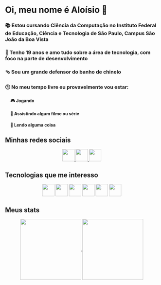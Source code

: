 # Oi, meu nome é Aloísio 🫨

### 📚 Estou cursando Ciência da Computação no Instituto Federal de Educação, Ciência e Tecnologia de São Paulo, Campus São João da Boa Vista
### 🤔 Tenho 19 anos e amo tudo sobre a área de tecnologia, com foco na parte de desenvolvimento
### 🩴 Sou um grande defensor do banho de chinelo
### 🕒 No meu tempo livre eu provavelmente vou estar:
  #### &emsp; 🎮 Jogando
  #### &emsp; 🍿 Assistindo algum filme ou série
  #### &emsp; 📖 Lendo alguma coisa
  
## Minhas redes sociais
<div align="center">
<a href="https://www.backloggd.com/u/laosioor">
  <img src="https://custom-icon-badges.demolab.com/badge/-Backloggd-291b3e?style=for-the-badge&logo=backloggd" height="40" />
</a>

<a href="https://www.letterboxd.com/laosioor">
  <img src="https://custom-icon-badges.demolab.com/badge/-Letterboxd-291b3e?style=for-the-badge&logo=letterboxd&logoColor=ff64da" height="40" />
</a>

<a href="https://www.linkedin.com/in/alo%C3%ADsio-marques-lingo-filho-69364220a">
  <img src="https://custom-icon-badges.demolab.com/badge/-Linkedin-291b3e?style=for-the-badge&logo=linkedin&logoColor=ff64da" height="40" />
</a>
</div>

<!--
[![Backloggd](https://custom-icon-badges.demolab.com/badge/-Backloggd-291b3e?style=for-the-badge&logo=backloggd)](https://backloggd.com/u/laosioor)
[![Letterboxd](https://custom-icon-badges.demolab.com/badge/-Letterboxd-291b3e?style=for-the-badge&logo=letterboxd&logoColor=ff64da)](https://letterboxd.com/laosioor)
[![Linkedin](https://custom-icon-badges.demolab.com/badge/-Linkedin-291b3e?style=for-the-badge&logo=linkedin&logoColor=ff64da)](https://www.linkedin.com/in/alo%C3%ADsio-marques-lingo-filho-69364220a/)

!-->


## Tecnologias que me interesso

<div align="center">
  <img src="https://img.shields.io/badge/Arch%20Linux-1793D1?logo=arch-linux&logoColor=ff64da&style=for-the-badge&color=291b3e" height="40" />
  <img src="https://img.shields.io/badge/NeoVim-%2357A143.svg?&style=for-the-badge&logo=neovim&logoColor=ff64da&color=291b3e" height="40" />
  <img src="https://img.shields.io/badge/c++-%2300599C.svg?style=for-the-badge&logo=c%2B%2B&logoColor=ff64da&color=291b3e" height="40" />
  <img src="https://img.shields.io/badge/go-%2300ADD8.svg?style=for-the-badge&logo=go&logoColor=ff64da&color=291b3e" height="40" />
  <img src="https://img.shields.io/badge/rust-%23000000.svg?style=for-the-badge&logo=rust&logoColor=ff64da&color=291b3e" height="40" />
  <img src="https://img.shields.io/badge/latex-%23008080.svg?style=for-the-badge&logo=latex&logoColor=ff64da&color=291b3e" height="40" />
</div>

<!--
![Arch](https://img.shields.io/badge/Arch%20Linux-1793D1?logo=arch-linux&logoColor=ff64da&style=for-the-badge&color=291b3e)
![Neovim](https://img.shields.io/badge/NeoVim-%2357A143.svg?&style=for-the-badge&logo=neovim&logoColor=ff64da&color=291b3e)
![C++](https://img.shields.io/badge/c++-%2300599C.svg?style=for-the-badge&logo=c%2B%2B&logoColor=ff64da&color=291b3e)
![Go](https://img.shields.io/badge/go-%2300ADD8.svg?style=for-the-badge&logo=go&logoColor=ff64da&color=291b3e)
![Rust](https://img.shields.io/badge/rust-%23000000.svg?style=for-the-badge&logo=rust&logoColor=ff64da&color=291b3e)
![LaTeX](https://img.shields.io/badge/latex-%23008080.svg?style=for-the-badge&logo=latex&logoColor=ff64da&color=291b3e)
!-->

## Meus stats
<div align="center">
<a href="https://github.com/anuraghazra/github-readme-stats">
  <img height=200 align="center" src="https://github-readme-stats.vercel.app/api?username=laosioor&theme=jolly" />
</a>

<a href="https://github.com/anuraghazra/convoychat">
  <img height=200 align="center" src="https://github-readme-stats.vercel.app/api/top-langs?username=laosioor&layout=compact&langs_count=8&card_width=320&theme=jolly" />
</a>
</div>
<!--
[![laosioor's GitHub stats](https://github-readme-stats.vercel.app/api?username=laosioor&show_icons=true&theme=jolly)](https://github.com/laosioor)
[![Top Langs](https://github-readme-stats.vercel.app/api/top-langs/?username=laosioor&theme=jolly)](https://github.com/laosioor)
[![GitHub Streak](https://streak-stats.demolab.com/?user=laosioor&theme=jolly)](https://git.io/streak-stats)

## Meus jogos favoritos são

<div align="center">
    <img src="https://images.igdb.com/igdb/image/upload/t_cover_big/co4s5o.jpg" alt="NotPron" title="NotPron" width="160" height="213" />
    <img src="https://images.igdb.com/igdb/image/upload/t_cover_big/co65ac.jpg" alt="Outer Wilds" title="Outer Wilds" width="160" height="213"  />
    <img src="https://images.igdb.com/igdb/image/upload/t_cover_big/co3hih.jpg" alt="The Witness" title="The Witness" width="160" height="213"  />
    <img src="https://images.igdb.com/igdb/image/upload/t_cover_big/co1sfj.jpg" alt="Disco Elysium" title="Disco Elysium" width="160" height="213"  />
    <img src="https://images.igdb.com/igdb/image/upload/t_cover_big/co2vyg.jpg" alt="Silent Hill 2" title="Silent Hill 2" width="160" height="213"  />
</div>
!-->
